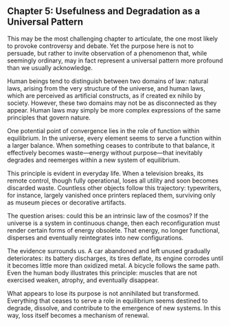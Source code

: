 ## Chapter 5: Usefulness and Degradation as a Universal Pattern

This may be the most challenging chapter to articulate, the one most likely to provoke controversy and debate. Yet the purpose here is not to persuade, but rather to invite observation of a phenomenon that, while seemingly ordinary, may in fact represent a universal pattern more profound than we usually acknowledge.

Human beings tend to distinguish between two domains of law: natural laws, arising from the very structure of the universe, and human laws, which are perceived as artificial constructs, as if created ex nihilo by society. However, these two domains may not be as disconnected as they appear. Human laws may simply be more complex expressions of the same principles that govern nature.

One potential point of convergence lies in the role of function within equilibrium. In the universe, every element seems to serve a function within a larger balance. When something ceases to contribute to that balance, it effectively becomes waste—energy without purpose—that inevitably degrades and reemerges within a new system of equilibrium.

This principle is evident in everyday life. When a television breaks, its remote control, though fully operational, loses all utility and soon becomes discarded waste. Countless other objects follow this trajectory: typewriters, for instance, largely vanished once printers replaced them, surviving only as museum pieces or decorative artifacts.

The question arises: could this be an intrinsic law of the cosmos? If the universe is a system in continuous change, then each reconfiguration must render certain forms of energy obsolete. That energy, no longer functional, disperses and eventually reintegrates into new configurations.

The evidence surrounds us. A car abandoned and left unused gradually deteriorates: its battery discharges, its tires deflate, its engine corrodes until it becomes little more than oxidized metal. A bicycle follows the same path. Even the human body illustrates this principle: muscles that are not exercised weaken, atrophy, and eventually disappear.

What appears to lose its purpose is not annihilated but transformed. Everything that ceases to serve a role in equilibrium seems destined to degrade, dissolve, and contribute to the emergence of new systems. In this way, loss itself becomes a mechanism of renewal.